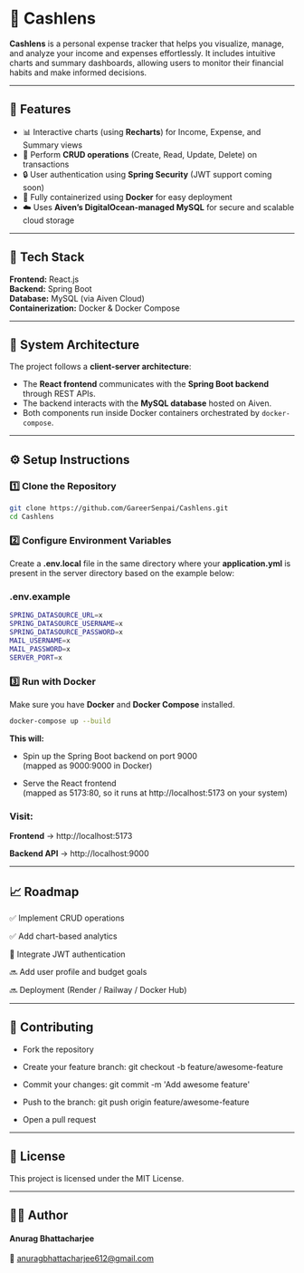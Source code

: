 # 💸 Cashlens

**Cashlens** is a personal expense tracker that helps you visualize, manage, and analyze your income and expenses effortlessly. It includes intuitive charts and summary dashboards, allowing users to monitor their financial habits and make informed decisions.

---

## 🚀 Features

- 📊 Interactive charts (using **Recharts**) for Income, Expense, and Summary views
- 🧾 Perform **CRUD operations** (Create, Read, Update, Delete) on transactions
- 🔒 User authentication using **Spring Security** (JWT support coming soon)
- 🐳 Fully containerized using **Docker** for easy deployment
- ☁️ Uses **Aiven’s DigitalOcean-managed MySQL** for secure and scalable cloud storage

---

## 🧠 Tech Stack

**Frontend:** React.js  
**Backend:** Spring Boot  
**Database:** MySQL (via Aiven Cloud)  
**Containerization:** Docker & Docker Compose

---

## 🧩 System Architecture

The project follows a **client-server architecture**:

- The **React frontend** communicates with the **Spring Boot backend** through REST APIs.
- The backend interacts with the **MySQL database** hosted on Aiven.
- Both components run inside Docker containers orchestrated by `docker-compose`.

---

## ⚙️ Setup Instructions

### 1️⃣ Clone the Repository

```bash
git clone https://github.com/GareerSenpai/Cashlens.git
cd Cashlens
```

### 2️⃣ Configure Environment Variables

Create a **.env.local** file in the same directory where your **application.yml** is present in the server directory based on the example below:

### .env.example

```bash
SPRING_DATASOURCE_URL=x
SPRING_DATASOURCE_USERNAME=x
SPRING_DATASOURCE_PASSWORD=x
MAIL_USERNAME=x
MAIL_PASSWORD=x
SERVER_PORT=x
```

### 3️⃣ Run with Docker

Make sure you have **Docker** and **Docker Compose** installed.

```bash
docker-compose up --build
```

**This will:**

- Spin up the Spring Boot backend on port 9000 <br>
  (mapped as 9000:9000 in Docker)

- Serve the React frontend <br>
  (mapped as 5173:80, so it runs at http://localhost:5173
  on your system)

### Visit:

**Frontend** → http://localhost:5173

**Backend API** → http://localhost:9000

---

## 📈 Roadmap

✅ Implement CRUD operations

✅ Add chart-based analytics

🔄 Integrate JWT authentication

🔜 Add user profile and budget goals

🔜 Deployment (Render / Railway / Docker Hub)

---

## 🤝 Contributing

- Fork the repository

- Create your feature branch: git checkout -b feature/awesome-feature

- Commit your changes: git commit -m 'Add awesome feature'

- Push to the branch: git push origin feature/awesome-feature

- Open a pull request

---

## 📜 License

This project is licensed under the MIT License.

---

## 🧑‍💻 Author

#### Anurag Bhattacharjee

📧 anuragbhattacharjee612@gmail.com
